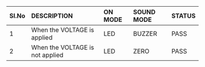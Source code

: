 | SI.No | DESCRIPTION | ON MODE | SOUND MODE | STATUS |
|:----|:-----------------|:--------|:---------|:---------|
|1|    When the VOLTAGE is applied | LED | BUZZER | PASS |
|2|    When the VOLTAGE is not applied | LED | ZERO | PASS |

